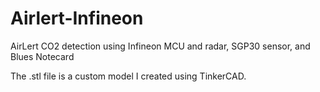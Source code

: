 # Airlert-Infineon
AirLert CO2 detection using Infineon MCU and radar, SGP30 sensor, and Blues Notecard

The .stl file is a custom model I created using TinkerCAD.
